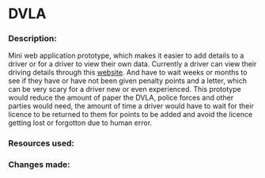 # DVLA
<h3>Description:</h3>
Mini web application prototype, which makes it easier to add details to a driver or for a driver to view their own data. Currently a driver can view their driving details through this <a href="https://www.gov.uk/view-driving-licence">website</a>. And have to wait weeks or months to see if they have or have not been given penalty points and a letter, which can be very scary for a driver new or even experienced. This prototype would reduce the amount of paper the DVLA, police forces and other parties would need, the amount of time a driver would have to wait for their licence to be returned to them for points to be added and avoid the licence getting lost or forgotton due to human error.

<h3>Resources used:</h3>


<h3>Changes made:</h3>

